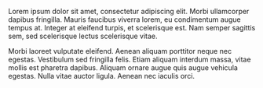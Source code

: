 Lorem ipsum dolor sit amet, consectetur adipiscing elit. Morbi ullamcorper dapibus fringilla. Mauris faucibus viverra lorem, eu condimentum augue tempus at. Integer at eleifend turpis, et scelerisque est. Nam semper sagittis sem, sed scelerisque lectus scelerisque vitae. 

Morbi laoreet vulputate eleifend. Aenean aliquam porttitor neque nec egestas. Vestibulum sed fringilla felis. Etiam aliquam interdum massa, vitae mollis est pharetra dapibus. Aliquam ornare augue quis augue vehicula egestas. Nulla vitae auctor ligula. Aenean nec iaculis orci.